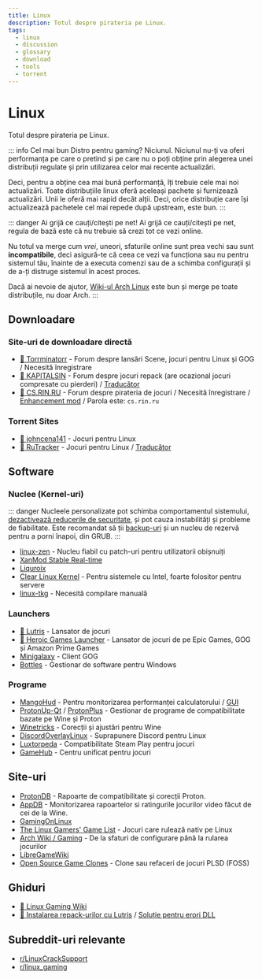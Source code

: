 ```yaml
---
title: Linux
description: Totul despre pirateria pe Linux.
tags:
  - linux
  - discussion
  - glossary
  - download
  - tools
  - torrent
---
```


# Linux

Totul despre pirateria pe Linux.

::: info Cel mai bun Distro pentru gaming?
Niciunul. Niciunul nu-ți va oferi performanța pe care o pretind și pe care nu o poți obține prin alegerea unei distribuții regulate și prin utilizarea celor mai recente actualizări.

Deci, pentru a obține cea mai bună performanță, îți trebuie cele mai noi actualizări. Toate distribuțiile linux oferă aceleași pachete și furnizează actualizări. Unii le oferă mai rapid decăt alții. Deci, orice distribuție care își actualizează pachetele cel mai repede după upstream, este bun. 
:::

::: danger Ai grijă ce cauți/citești pe net!
Ai grijă ce cauți/citești pe net, regula de bază este că nu trebuie să crezi tot ce vezi online.

Nu totul va merge cum *vrei*, uneori, sfaturile online sunt prea vechi sau sunt **incompatibile**, deci asigură-te că ceea ce vezi va funcționa sau nu pentru sistemul tău, înainte de a executa comenzi sau de a schimba configurații și de a-ți distruge sistemul în acest proces.

Dacă ai nevoie de ajutor, [Wiki-ul Arch Linux](https://wiki.archlinux.org/) este bun și merge pe toate distribuțile, nu doar Arch.
:::

## Downloadare

### Site-uri de downloadare directă

- [🌟 Torrminatorr](https://forum.torrminatorr.com) - Forum despre lansări Scene,
  jocuri pentru Linux și GOG / Necesită înregistrare
- [🌟 KAPITALSIN](https://kapitalsin.com/forum) - Forum despre jocuri repack
  (are ocazional jocuri compresate cu pierderi) /
  [Traducător](useful.md#translator)
- [🌟 CS.RIN.RU](https://cs.rin.ru/forum) - Forum despre pirateria de jocuri / Necesită
  înregistrare /
  [Enhancement mod](https://github.com/SubZeroPL/cs-rin-ru-enhanced-mod) /
  Parola este: `cs.rin.ru`

### Torrent Sites

- [🌟 johncena141](https://1337x.to/user/johncena141/) - Jocuri pentru Linux
- [🌟 RuTracker](https://rutracker.org/forum/viewforum.php?f=899) - Jocuri pentru Linux
  / [Traducător](useful.md#translator)

## Software

### Nuclee (Kernel-uri)

::: danger
Nucleele personalizate pot schimba comportamentul sistemului, [dezactivează reducerile de securitate](https://wiki.archlinux.org/index.php/Kernel_parameters), și pot cauza instabilități și probleme de fiabilitate. Este recomandat să ții [backup-uri](https://wiki.archlinux.org/title/Backup) și un nucleu de rezervă pentru a porni înapoi, din GRUB.
:::

- [linux-zen](https://github.com/zen-kernel/zen-kernel) - Nucleu fiabil cu patch-uri pentru utilizatorii obișnuiți
- [XanMod Stable Real-time](https://xanmod.org/)
- [Liquroix](https://liquorix.net/)
- [Clear Linux Kernel](https://github.com/clearlinux-pkgs/linux) - Pentru sistemele cu Intel, foarte folositor pentru servere
- [linux-tkg](https://github.com/Frogging-Family/linux-tkg) - Necesită compilare manuală

### Launchers

- [🌟 Lutris](https://lutris.net) - Lansator de jocuri
- [🌟 Heroic Games Launcher](https://heroicgameslauncher.com) - Lansator de jocuri
  de pe Epic Games, GOG și Amazon Prime Games
- [Minigalaxy](https://sharkwouter.github.io/minigalaxy) - Client GOG
- [Bottles](https://usebottles.com) - Gestionar de software pentru Windows

### Programe

- [MangoHud](https://github.com/flightlessmango/MangoHud) - Pentru monitorizarea
  performanței calculatorului / [GUI](https://github.com/benjamimgois/goverlay)
- [ProtonUp-Qt](https://github.com/DavidoTek/ProtonUp-Qt) / [ProtonPlus](https://github.com/Vysp3r/ProtonPlus) - Gestionar de programe de compatibilitate bazate pe Wine și Proton
- [Winetricks](https://github.com/Winetricks/winetricks) - Corecții și ajustări pentru Wine
- [DiscordOverlayLinux](https://github.com/trigg/Discover) - Suprapunere Discord pentru Linux
- [Luxtorpeda](https://github.com/luxtorpeda-dev/luxtorpeda) - Compatibilitate Steam Play pentru jocuri
- [GameHub](https://tkashkin.github.io/projects/gamehub) - Centru unificat pentru jocuri

## Site-uri

- [ProtonDB](https://www.protondb.com) - Rapoarte de compatibilitate și corecții Proton.
- [AppDB](https://appdb.winehq.org) - Monitorizarea rapoartelor si ratingurile jocurilor video făcut de cei de la Wine.
- [GamingOnLinux](https://www.gamingonlinux.com)
- [The Linux Gamers' Game List](https://www.icculus.org/lgfaq/gamelist.php) - Jocuri care rulează nativ pe Linux
- [Arch Wiki / Gaming](https://wiki.archlinux.org/index.php/Gaming) - De la sfaturi de configurare până la rularea jocurilor
- [LibreGameWiki](https://libregamewiki.org/Main_Page)
- [Open Source Game Clones](https://osgameclones.com/) - Clone sau refaceri de jocuri PLSD (FOSS)

## Ghiduri

- [🌟 Linux Gaming Wiki](https://linux-gaming.kwindu.eu/index.php)
- [🌟 Instalarea repack-urilor cu Lutris](https://www.reddit.com/r/LinuxCrackSupport/comments/yqfirv/how_to_install_fitgirl_or_dodi_windows_repacks_in)
  /
  [Soluție pentru erori DLL](https://reddit.com/r/LinuxCrackSupport/comments/tirarp/psa_when_installing_repacks_with_custom_wine)

## Subreddit-uri relevante

- [r/LinuxCrackSupport](https://www.reddit.com/r/LinuxCrackSupport)
- [r/linux_gaming](https://www.reddit.com/r/linux_gaming)
